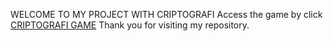 WELCOME TO MY PROJECT WITH CRIPTOGRAFI 
Access the game by click [CRIPTOGRAFI GAME](https://www.facriptografigameformath.com) 
Thank you for visiting my repository.
